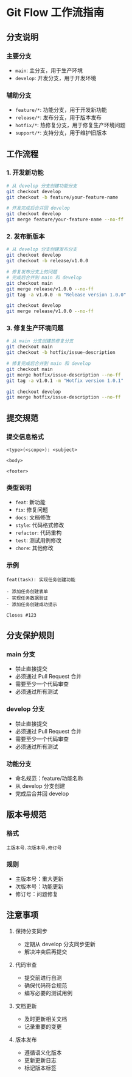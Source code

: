 # Git Flow 工作流指南

## 分支说明

### 主要分支
- `main`: 主分支，用于生产环境
- `develop`: 开发分支，用于开发环境

### 辅助分支
- `feature/*`: 功能分支，用于开发新功能
- `release/*`: 发布分支，用于版本发布
- `hotfix/*`: 热修复分支，用于修复生产环境问题
- `support/*`: 支持分支，用于维护旧版本

## 工作流程

### 1. 开发新功能
```bash
# 从 develop 分支创建功能分支
git checkout develop
git checkout -b feature/your-feature-name

# 开发完成后合并回 develop
git checkout develop
git merge feature/your-feature-name --no-ff
```

### 2. 发布新版本
```bash
# 从 develop 分支创建发布分支
git checkout develop
git checkout -b release/v1.0.0

# 修复发布分支上的问题
# 完成后合并到 main 和 develop
git checkout main
git merge release/v1.0.0 --no-ff
git tag -a v1.0.0 -m "Release version 1.0.0"

git checkout develop
git merge release/v1.0.0 --no-ff
```

### 3. 修复生产环境问题
```bash
# 从 main 分支创建热修复分支
git checkout main
git checkout -b hotfix/issue-description

# 修复完成后合并到 main 和 develop
git checkout main
git merge hotfix/issue-description --no-ff
git tag -a v1.0.1 -m "Hotfix version 1.0.1"

git checkout develop
git merge hotfix/issue-description --no-ff
```

## 提交规范

### 提交信息格式
```
<type>(<scope>): <subject>

<body>

<footer>
```

### 类型说明
- `feat`: 新功能
- `fix`: 修复问题
- `docs`: 文档修改
- `style`: 代码格式修改
- `refactor`: 代码重构
- `test`: 测试用例修改
- `chore`: 其他修改

### 示例
```
feat(task): 实现任务创建功能

- 添加任务创建表单
- 实现任务数据验证
- 添加任务创建成功提示

Closes #123
```

## 分支保护规则

### main 分支
- 禁止直接提交
- 必须通过 Pull Request 合并
- 需要至少一个代码审查
- 必须通过所有测试

### develop 分支
- 禁止直接提交
- 必须通过 Pull Request 合并
- 需要至少一个代码审查
- 必须通过所有测试

### 功能分支
- 命名规范：feature/功能名称
- 从 develop 分支创建
- 完成后合并回 develop

## 版本号规范

### 格式
```
主版本号.次版本号.修订号
```

### 规则
- 主版本号：重大更新
- 次版本号：功能更新
- 修订号：问题修复

## 注意事项

1. 保持分支同步
   - 定期从 develop 分支同步更新
   - 解决冲突后再提交

2. 代码审查
   - 提交前进行自测
   - 确保代码符合规范
   - 编写必要的测试用例

3. 文档更新
   - 及时更新相关文档
   - 记录重要的变更

4. 版本发布
   - 遵循语义化版本
   - 更新更新日志
   - 标记版本标签 